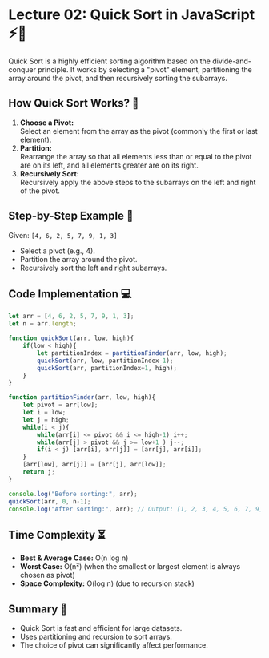 # Lecture 02: Quick Sort in JavaScript ⚡🔢

Quick Sort is a highly efficient sorting algorithm based on the divide-and-conquer principle. It works by selecting a "pivot" element, partitioning the array around the pivot, and then recursively sorting the subarrays.

## How Quick Sort Works? 🤔

1. **Choose a Pivot:**  
   Select an element from the array as the pivot (commonly the first or last element).
2. **Partition:**  
   Rearrange the array so that all elements less than or equal to the pivot are on its left, and all elements greater are on its right.
3. **Recursively Sort:**  
   Recursively apply the above steps to the subarrays on the left and right of the pivot.

## Step-by-Step Example 📝

Given: `[4, 6, 2, 5, 7, 9, 1, 3]`

- Select a pivot (e.g., 4).
- Partition the array around the pivot.
- Recursively sort the left and right subarrays.

## Code Implementation 💻

```javascript
let arr = [4, 6, 2, 5, 7, 9, 1, 3];
let n = arr.length;

function quickSort(arr, low, high){
    if(low < high){
        let partitionIndex = partitionFinder(arr, low, high);
        quickSort(arr, low, partitionIndex-1);
        quickSort(arr, partitionIndex+1, high);
    }
}

function partitionFinder(arr, low, high){
    let pivot = arr[low];
    let i = low;
    let j = high;
    while(i < j){
        while(arr[i] <= pivot && i <= high-1) i++;
        while(arr[j] > pivot && j >= low+1 ) j--;
        if(i < j) [arr[i], arr[j]] = [arr[j], arr[i]];
    }
    [arr[low], arr[j]] = [arr[j], arr[low]];
    return j;
}

console.log("Before sorting:", arr);
quickSort(arr, 0, n-1);
console.log("After sorting:", arr); // Output: [1, 2, 3, 4, 5, 6, 7, 9]
```

## Time Complexity ⏳

- **Best & Average Case:** O(n log n)
- **Worst Case:** O(n²) (when the smallest or largest element is always chosen as pivot)
- **Space Complexity:** O(log n) (due to recursion stack)

## Summary 🎉

- Quick Sort is fast and efficient for large datasets.
- Uses partitioning and recursion to sort arrays.
- The choice of pivot can significantly affect performance.